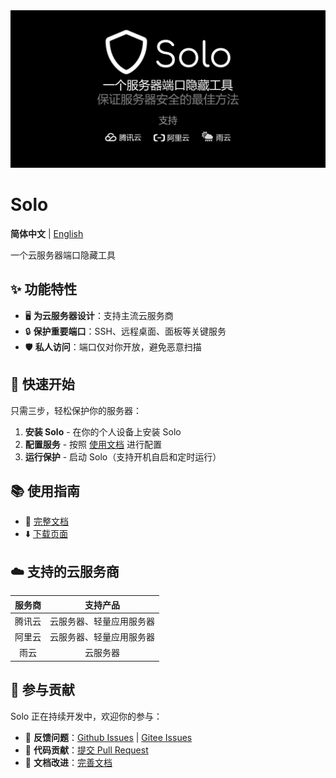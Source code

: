 <img src=".github/splash-zh.png" alt="Solo" />

# Solo

**简体中文** | [English](README-en.md)

一个云服务器端口隐藏工具

## ✨ 功能特性

- 🖥️ **为云服务器设计**：支持主流云服务商
- 🔒 **保护重要端口**：SSH、远程桌面、面板等关键服务
- 🛡️ **私人访问**：端口仅对你开放，避免恶意扫描

## 🚀 快速开始

只需三步，轻松保护你的服务器：

1. **安装 Solo** - 在你的个人设备上安装 Solo
2. **配置服务** - 按照 [使用文档](https://solo.lance.fun/zh/) 进行配置
3. **运行保护** - 启动 Solo（支持开机自启和定时运行）

## 📚 使用指南

- 📖 [完整文档](https://solo.lance.fun/zh/)
- ⬇️ [下载页面](https://solo.lance.fun/zh/download/)

## ☁️ 支持的云服务商

| 服务商 |         支持产品         |
| :----: | :----------------------: |
| 腾讯云 | 云服务器、轻量应用服务器 |
| 阿里云 | 云服务器、轻量应用服务器 |
|  雨云  |         云服务器         |

## 🤝 参与贡献

Solo 正在持续开发中，欢迎你的参与：

- 🐛 **反馈问题**：[Github Issues](https://github.com/cnlancehu/solo/issues/new) | [Gitee Issues](https://gitee.com/lancehu/solo/issues/new)
- 🔧 **代码贡献**：[提交 Pull Request](https://github.com/cnlancehu/solo)
- 📝 **文档改进**：[完善文档](https://github.com/cnlancehu/solo-doc)
